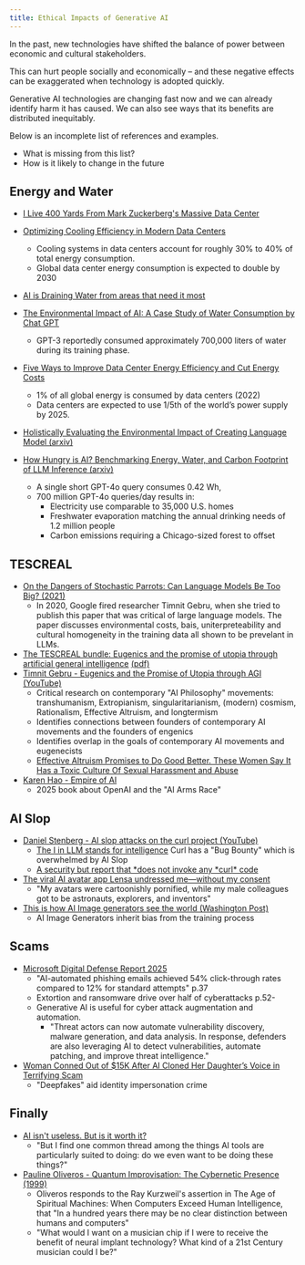 ```yaml
---
title: Ethical Impacts of Generative AI
---
```


In the past, new technologies have shifted the balance of power between economic and cultural stakeholders.

This can hurt people socially and economically – and these negative effects can be exaggerated when technology is adopted quickly.

Generative AI technologies are changing fast now and we can already identify harm it has caused. We can also see ways that its benefits are distributed inequitably.

Below is an incomplete list of references and examples.

- What is missing from this list?
- How is it likely to change in the future

## Energy and Water

- [I Live 400 Yards From Mark Zuckerberg's Massive Data Center](https://www.google.com/search?client=firefox-b-1-d&q=more+perfect+union+data+centers#fpstate=ive&vld=cid:6c382bd3,vid:DGjj7wDYaiI,st:0)

- [Optimizing Cooling Efficiency in Modern Data Centers](https://www.datacenterknowledge.com/energy-power-supply/optimizing-cooling-efficiency-in-modern-data-centers)

  - Cooling systems in data centers account for roughly 30% to 40% of total energy consumption.
  - Global data center energy consumption is expected to double by 2030

- [AI is Draining Water from areas that need it most](https://www.bloomberg.com/graphics/2025-ai-impacts-data-centers-water-data/?accessToken=eyJhbGciOiJIUzI1NiIsInR5cCI6IkpXVCJ9.eyJzb3VyY2UiOiJTdWJzY3JpYmVyR2lmdGVkQXJ0aWNsZSIsImlhdCI6MTc0NjczMTkwMCwiZXhwIjoxNzQ3MzM2NzAwLCJhcnRpY2xlSWQiOiJTVlhRQ1NEV0xVNjgwMCIsImJjb25uZWN0SWQiOiI2NDE5MTFBQjEzOTg0M0FGOEQ1MzEzOEEwQjkzQzdGMiJ9.q4q_84QGZUNRNig3SBDUVdsF2UGFko2J65FTWHjSRoE)

- [The Environmental Impact of AI: A Case Study of Water Consumption by Chat GPT](https://www.puiij.com/index.php/research/article/view/39/23)

  - GPT-3 reportedly consumed approximately 700,000 liters of water during its training phase.

- [Five Ways to Improve Data Center Energy Efficiency and Cut Energy Costs](https://www.danfoss.com/en/about-danfoss/insights-for-tomorrow/integrated-energy-systems/data-center-power-consumption/#:~:text=The%20International%20Energy%20Agency%20estimates,and%20need%20to%20be%20cooled.)

  - 1% of all global energy is consumed by data centers (2022)
  - Data centers are expected to use 1/5th of the world’s power supply by 2025.

- [Holistically Evaluating the Environmental Impact of Creating Language Model (arxiv)](https://arxiv.org/abs/2503.05804)
- [How Hungry is AI? Benchmarking Energy, Water, and Carbon Footprint of LLM Inference (arxiv)](https://arxiv.org/abs/2505.09598)
  - A single short GPT-4o query consumes 0.42 Wh,
  - 700 million GPT-4o queries/day results in:
    - Electricity use comparable to 35,000 U.S. homes
    - Freshwater evaporation matching the annual drinking needs of 1.2 million people
    - Carbon emissions requiring a Chicago-sized forest to offset

## TESCREAL

- [On the Dangers of Stochastic Parrots: Can Language Models Be Too Big? (2021)](https://dl.acm.org/doi/pdf/10.1145/3442188.3445922)
  - In 2020, Google fired researcher Timnit Gebru, when she tried to publish this paper that was critical of large language models. The paper discusses environmental costs, bais, uniterpreteability and cultural homogeneity in the training data all shown to be prevelant in LLMs.
- [The TESCREAL bundle: Eugenics and the promise of utopia through artificial general intelligence](https://firstmonday.org/ojs/index.php/fm/article/view/13636/11599) [(pdf)](https://firstmonday.org/ojs/index.php/fm/article/view/13636/11606)
- [Timnit Gebru - Eugenics and the Promise of Utopia through AGI (YouTube)](https://www.youtube.com/watch?v=P7XT4TWLzJw)
  - Critical research on contemporary "AI Philosophy" movements: transhumanism, Extropianism, singularitarianism, (modern) cosmism, Rationalism, Effective Altruism, and longtermism
  - Identifies connections between founders of contemporary AI movements and the founders of engenics
  - Identifies overlap in the goals of contemporary AI movements and eugenecists
  - [Effective Altruism Promises to Do Good Better. These Women Say It Has a Toxic Culture Of Sexual Harassment and Abuse](https://time.com/6252617/effective-altruism-sexual-harassment/)
- [Karen Hao - Empire of AI](https://karendhao.com/)
  - 2025 book about OpenAI and the "AI Arms Race"

## AI Slop

- [Daniel Stenberg - AI slop attacks on the curl project (YouTube)](https://youtu.be/6n2eDcRjSsk?t=203)
  - [The I in LLM stands for intelligence](https://daniel.haxx.se/blog/2024/01/02/the-i-in-llm-stands-for-intelligence/) Curl has a "Bug Bounty" which is overwhelmed by AI Slop
  - [A security but report that *does not invoke any *curl\* code](https://hackerone.com/reports/3340109)
- [The viral AI avatar app Lensa undressed me—without my consent](https://www.technologyreview.com/2022/12/12/1064751/the-viral-ai-avatar-app-lensa-undressed-me-without-my-consent/)
  - "My avatars were cartoonishly pornified, while my male colleagues got to be astronauts, explorers, and inventors"
- [This is how AI Image generators see the world (Washington Post)](https://www.washingtonpost.com/technology/interactive/2023/ai-generated-images-bias-racism-sexism-stereotypes/)
  - AI Image Generators inherit bias from the training process

## Scams

- [Microsoft Digital Defense Report 2025](https://cdn-dynmedia-1.microsoft.com/is/content/microsoftcorp/microsoft/msc/documents/presentations/CSR/Microsoft-Digital-Defense-Report-2025.pdf#page=1)
  - "AI-automated phishing emails achieved 54% click-through rates compared to 12% for standard attempts" p.37
  - Extortion and ransomware drive over half of cyberattacks p.52-
  - Generative AI is useful for cyber attack augmentation and automation.
    - "Threat actors can now automate vulnerability discovery, malware generation, and data analysis. In response, defenders are also leveraging AI to detect vulnerabilities, automate patching, and improve threat intelligence."
- [Woman Conned Out of $15K After AI Cloned Her Daughter’s Voice in Terrifying Scam](https://people.com/woman-conned-out-of-usd15k-after-ai-cloned-daughters-voice-terrifying-scam-11775622)
  - "Deepfakes" aid identity impersonation crime

## Finally

- [AI isn't useless. But is it worth it?](https://www.citationneeded.news/ai-isnt-useless/)
  - "But I find one common thread among the things AI tools are particularly suited to doing: do we even want to be doing these things?"
- [Pauline Oliveros - Quantum Improvisation: The Cybernetic Presence (1999)](https://www.hz-journal.org/n16/oliveros.html)
  - Oliveros responds to the Ray Kurzweil's assertion in The Age of Spiritual Machines: When Computers Exceed Human Intelligence, that "In a hundred years there may be no clear distinction between humans and computers"
  - "What would I want on a musician chip if I were to receive the benefit of neural implant technology? What kind of a 21st Century musician could I be?"
